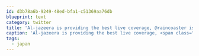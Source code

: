 ```yaml
---
id: d3b78a6b-9249-48ed-bfa1-c51369aa76db
blueprint: text
category: twitter
title: 'Al-jazeera is providing the best live coverage, @raincoaster is providing best twitter coverage #japan'
caption: 'Al-jazeera is providing the best live coverage, <span class="username username_linked">@<a href="https://twitter.com/raincoaster" title="raincoaster">raincoaster</a></span> is providing best twitter coverage <span class="hashtag hashtag_local">#<a href="http://tweettemp.darylchymko.ca/?tag=japan">japan</a>'
tags:
  - japan
---
```

